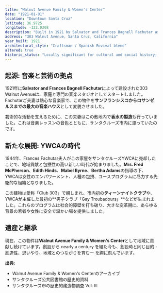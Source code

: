 ```yaml
---
title: "Walnut Avenue Family & Women’s Center"
date: "1921-01-01"
location: "Downtown Santa Cruz"
latitude: 36.9725
longitude: -122.0308
description: "Built in 1921 by Salvator and Frances Bagnell Fachutar as a home and music studio, 303 Walnut Avenue later became the Santa Cruz YWCA, a cornerstone for women’s and youth programs in the community."
address: "303 Walnut Avenue, Santa Cruz, California"
year_built: 1921
architectural_style: "Craftsman / Spanish Revival blend"
altered: true
historic_status: "Locally significant for cultural and social history; home of the Walnut Avenue Family & Women’s Center"
---
```


## 起源: 音楽と芸術の拠点

1921年に**Salvator and Frances Bagnell Fachutar**によって建設された303 Walnut Avenueは、家庭と専門の音楽スタジオとしてスタートしました。Fachutarご夫妻は熱心な音楽家で、この物件を**サンフランシスコからロサンゼルスまでの最大の音楽ハウス**として変貌させました。

芸術的な活動を支えるために、この夫妻はこの敷地内で**香水の製造**も行っていました。これは音楽レッスンの音色とともに、サンタクルーズ市内に漂っていたのです。

## 新たな展開: YWCAの時代

1944年、Frances Fachutar夫人がこの家屋をサンタクルーズYWCAに売却したことで、地域貢献と包摂性の高い新しい時代が始まりました。**Mrs. Fred McPherson**、**Edith Hinds**、**Mabel Byrne**、**Bertha Adams**の指導の下、YWCAは女性のエンパワーメント、人種の包摂、ユースプログラムに尽力する先駆的な組織となりました。

この建物は愛称「Club 303」で親しまれ、市内初の**ティーンナイトクラブ**や、YWCAが主催した最初の**男子クラブ「Gay Troubadours」**などが生まれました。これらのプログラムは社会的障壁を打ち破り、大きな変革期に、あらゆる背景の若者や女性に安全で温かい場を提供しました。

## 遺産と継承

現在、この物件は**Walnut Avenue Family & Women's Center**として地域に貢献し続けています。創設から nearly a century を経た今も、創設時と同じ目的 - 創造性、思いやり、地域とのつながりを育むー を胸に刻んでいます。

**出典:**
- Walnut Avenue Family & Women's Centerのアーカイブ
- サンタクルーズ公共図書館の歴史的資料
- サンタクルーズ市の歴史的建造物調査 Vol. III